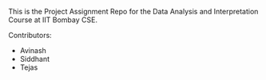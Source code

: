 This is the Project Assignment Repo for the Data Analysis and Interpretation Course at IIT Bombay CSE.

Contributors:
- Avinash
- Siddhant
- Tejas
